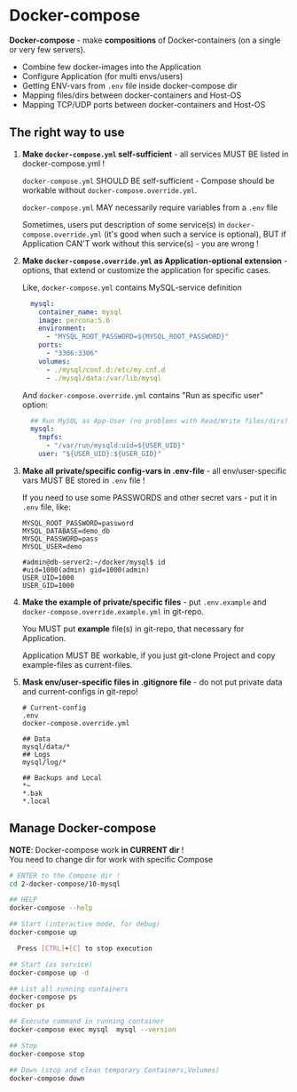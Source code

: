 # Docker-compose

**Docker-compose** - make **compositions** of Docker-containers (on a single or very few servers).
* Combine few docker-images into the Application
* Configure Application (for multi envs/users)
* Getting ENV-vars from `.env` file inside docker-compose dir
* Mapping files/dirs between docker-containers and Host-OS
* Mapping TCP/UDP ports between docker-containers and Host-OS

## The right way to use

1) **Make `docker-compose.yml` self-sufficient** - all services MUST BE listed in docker-compose.yml !
  
    `docker-compose.yml` SHOULD BE self-sufficient - Compose should be workable without `docker-compose.override.yml`.
    
    `docker-compose.yml` MAY necessarily require variables from a `.env` file

    Sometimes, users put description of some service(s) in `docker-compose.override.yml` (it's good when such a service is optional),
    BUT if Application CAN'T work without this service(s) - you are wrong !
    
1) **Make `docker-compose.override.yml` as Application-optional extension** - options,
 that extend or customize the application for specific cases.

    Like, `docker-compose.yml` contains MySQL-service definition
    ```yaml
      mysql:
        container_name: mysql
        image: percona:5.6
        environment:
          - "MYSQL_ROOT_PASSWORD=${MYSQL_ROOT_PASSWORD}"
        ports:
          - "3306:3306"
        volumes:
          - ./mysql/conf.d:/etc/my.cnf.d
          - ./mysql/data:/var/lib/mysql
    ```
    
    And `docker-compose.override.yml` contains "Run as specific user" option:
    ```yaml
      ## Run MySQL as App-User (no problems with Read/Write files/dirs)
      mysql:
        tmpfs:
          - "/var/run/mysqld:uid=${USER_UID}"
        user: "${USER_UID}:${USER_GID}"
    ```

1) **Make all private/specific config-vars in .env-file** - all env/user-specific vars MUST BE stored in `.env` file !

    If you need to use some PASSWORDS and other secret vars - put it in `.env` file, like:
    ```dotenv
    MYSQL_ROOT_PASSWORD=password
    MYSQL_DATABASE=demo_db
    MYSQL_PASSWORD=pass
    MYSQL_USER=demo
    
    #admin@db-server2:~/docker/mysql$ id
    #uid=1000(admin) gid=1000(admin)
    USER_UID=1000
    USER_GID=1000
    ```

1) **Make the example of private/specific files** - put `.env.example` and `docker-compose.override.example.yml` in git-repo.

    You MUST put **example** file(s) in git-repo, that necessary for Application.
    
    Application MUST BE workable, if you just git-clone Project and copy example-files as current-files.

1) **Mask env/user-specific files in .gitignore file** - do not put private data and current-configs in git-repo!
    ```gitignore
    # Current-config
    .env
    docker-compose.override.yml

    ## Data
    mysql/data/*
    ## Logs
    mysql/log/*
    
    ## Backups and Local
    *~
    *.bak
    *.local
    ```

## Manage Docker-compose
**NOTE**: Docker-compose work **in CURRENT dir** !  
You need to change dir for work with specific Compose
```bash
# ENTER to the Compose dir !
cd 2-docker-compose/10-mysql

## HELP
docker-compose --help

## Start (interactive mode, for debug)
docker-compose up

  Press [CTRL]+[C] to stop execution

## Start (as service)
docker-compose up -d

## List all running containers
docker-compose ps
docker ps

## Execute command in running container
docker-compose exec mysql  mysql --version

## Stop
docker-compose stop

## Down (stop and clean temporary Containers,Volumes)
docker-compose down
```